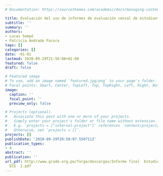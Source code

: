 ```yaml
---
# Documentation: https://sourcethemes.com/academic/docs/managing-content/

title: Evaluación del uso de informes de evaluación censal de estudiantes en la escuela
subtitle: ''
summary: ''
authors:
- Lucas Sempé
- Patricia Andrade Pacora
tags: []
categories: []
date: -01-01
lastmod: 2020-09-29T21:50:08+01:00
featured: false
draft: false

# Featured image
# To use, add an image named `featured.jpg/png` to your page's folder.
# Focal points: Smart, Center, TopLeft, Top, TopRight, Left, Right, BottomLeft, Bottom, BottomRight.
image:
  caption: ''
  focal_point: ''
  preview_only: false

# Projects (optional).
#   Associate this post with one or more of your projects.
#   Simply enter your project's folder or file name without extension.
#   E.g. `projects = ["internal-project"]` references `content/project/deep-learning/index.md`.
#   Otherwise, set `projects = []`.
projects: []
publishDate: '2020-09-29T20:50:07.550711Z'
publication_types:
- 4
abstract: ''
publication: ''
url_pdf: http://www.grade.org.pe/forge/descargas/Informe final  Estudio Usos de la
  ECE  2.pdf
---
```

